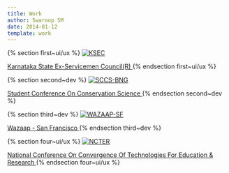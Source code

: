 ```yaml
---
title: Work
author: Swaroop SM
date: 2014-01-12
template: work
---
```

{% section first~ui/ux %}
<a href="http://ksec.in">
![KSEC](/assets/images/work-ksec.jpg)

Karnataka State Ex-Servicemen Council(R)
</a>
{% endsection first~ui/ux %}

{% section second~dev %}
<a href="http://sccs-bng.org">
![SCCS-BNG](/assets/images/work-sccs.jpg)

Student Conference On Conservation Science
</a>
{% endsection second~dev %}

{% section third~dev %}
<a href="http://getwazaap.com/">
![WAZAAP-SF](/assets/images/work-wazaap.jpg)

Wazaap - San Francisco
</a>
{% endsection third~dev %}

{% section four~ui/ux %}
<a href="#">
![NCTER](/assets/images/work-ncter.jpg)

National Conference On Convergence Of Technologies For Education & Research
</a>
{% endsection four~ui/ux %}
